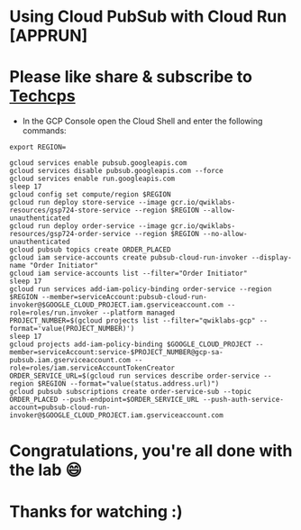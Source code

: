 
# Using Cloud PubSub with Cloud Run [APPRUN]

# Please like share & subscribe to [Techcps](https://www.youtube.com/@techcps)

* In the GCP Console open the Cloud Shell and enter the following commands:

```
export REGION=
```
```
gcloud services enable pubsub.googleapis.com
gcloud services disable pubsub.googleapis.com --force
gcloud services enable run.googleapis.com
sleep 17
gcloud config set compute/region $REGION
gcloud run deploy store-service --image gcr.io/qwiklabs-resources/gsp724-store-service --region $REGION --allow-unauthenticated
gcloud run deploy order-service --image gcr.io/qwiklabs-resources/gsp724-order-service --region $REGION --no-allow-unauthenticated
gcloud pubsub topics create ORDER_PLACED
gcloud iam service-accounts create pubsub-cloud-run-invoker --display-name "Order Initiator"
gcloud iam service-accounts list --filter="Order Initiator"
sleep 17
gcloud run services add-iam-policy-binding order-service --region $REGION --member=serviceAccount:pubsub-cloud-run-invoker@$GOOGLE_CLOUD_PROJECT.iam.gserviceaccount.com --role=roles/run.invoker --platform managed
PROJECT_NUMBER=$(gcloud projects list --filter="qwiklabs-gcp" --format='value(PROJECT_NUMBER)')
sleep 17
gcloud projects add-iam-policy-binding $GOOGLE_CLOUD_PROJECT --member=serviceAccount:service-$PROJECT_NUMBER@gcp-sa-pubsub.iam.gserviceaccount.com --role=roles/iam.serviceAccountTokenCreator
ORDER_SERVICE_URL=$(gcloud run services describe order-service --region $REGION --format="value(status.address.url)")
gcloud pubsub subscriptions create order-service-sub --topic ORDER_PLACED --push-endpoint=$ORDER_SERVICE_URL --push-auth-service-account=pubsub-cloud-run-invoker@$GOOGLE_CLOUD_PROJECT.iam.gserviceaccount.com
```

# Congratulations, you're all done with the lab 😄

# Thanks for watching :)
